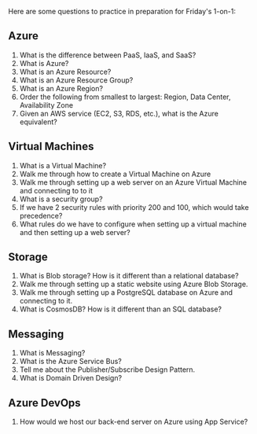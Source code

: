 Here are some questions to practice in preparation for Friday's 1-on-1:

## Azure
1. What is the difference between PaaS, IaaS, and SaaS?
2. What is Azure?
3. What is an Azure Resource? 
4. What is an Azure Resource Group?
5. What is an Azure Region?
6. Order the following from smallest to largest: Region, Data Center, Availability Zone
7. Given an AWS service (EC2, S3, RDS, etc.), what is the Azure equivalent?

## Virtual Machines
1. What is a Virtual Machine?
2. Walk me through how to create a Virtual Machine on Azure
3. Walk me through setting up a web server on an Azure Virtual Machine and connecting to to it
4. What is a security group?
5. If we have 2 security rules with priority 200 and 100, which would take precedence?
6. What rules do we have to configure when setting up a virtual machine and then setting up a web server?

## Storage
1. What is Blob storage? How is it different than a relational database?
2. Walk me through setting up a static website using Azure Blob Storage. 
3. Walk me through setting up a PostgreSQL database on Azure and connecting to it.
4. What is CosmosDB? How is it different than an SQL database?

## Messaging
1. What is Messaging?
2. What is the Azure Service Bus?
3. Tell me about the Publisher/Subscribe Design Pattern. 
4. What is Domain Driven Design?

## Azure DevOps
1. How would we host our back-end server on Azure using App Service?